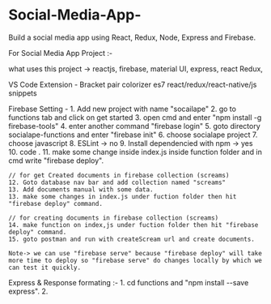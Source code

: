 # Social-Media-App-
Build a social media app using React, Redux, Node, Express and Firebase.


For Social Media App Project :-

what uses this project -> reactjs, firebase, material UI, express, react Redux, 


VS Code Extension -
	Bracket pair colorizer
	es7 react/redux/react-native/js snippets
	
Firebase Setting -
	1. Add new project with name "socailape"
	2. go to functions tab and click on get started
	3. open cmd and enter "npm install -g firebase-tools" 
	4. enter another command "firebase login"
	5. goto directory socialape-functions and enter "firebase init"
	6. choose socialape project
	7. choose javascript
	8. ESLint -> no
	9. Install dependencied with npm -> yes
	10. code .
	11. make some change inside index.js inside function folder and in cmd write "firebase deploy".
	
	// for get Created documents in firebase collection (screams)
	12. Goto database nav bar and add collection named "screams" 
	13. Add documents manual with some data.
	13. make some changes in index.js under fuction folder then hit "firebase deploy" command.
	
	// for creating documents in firebase collection (screams)
	14. make function on index,js under fuction folder then hit "firebase deploy" command.
	15. goto postman and run with createScream url and create documents.
	
	Note-> we can use "firebase serve" because "firebase deploy" will take more time to deploy so "firebase serve" do changes locally by which we can test it quickly.
	
Express & Response formating :-
	1. cd functions and "npm install --save express".
	2. 